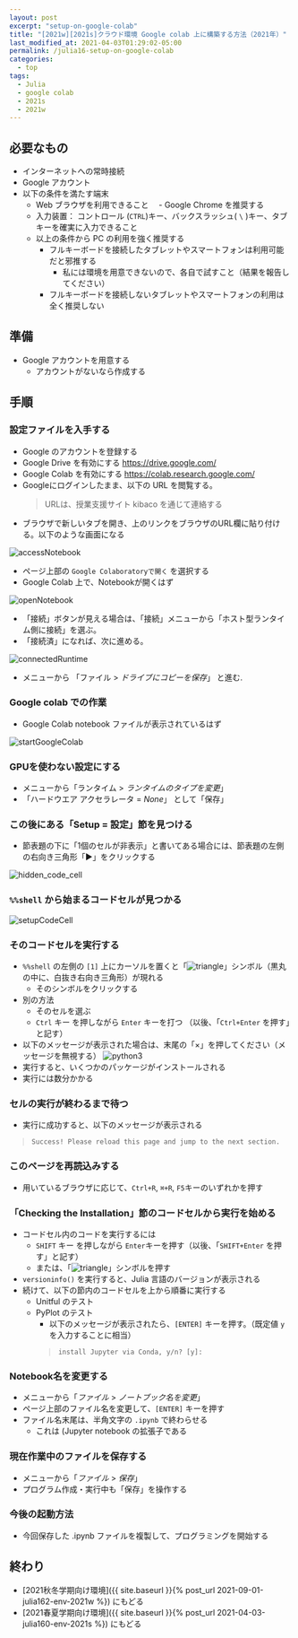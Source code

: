 ```yaml
---
layout: post
excerpt: "setup-on-google-colab"
title: "[2021w][2021s]クラウド環境 Google colab 上に構築する方法（2021年）"
last_modified_at: 2021-04-03T01:29:02-05:00
permalink: /julia16-setup-on-google-colab
categories:
  - top
tags:
  - Julia
  - google colab
  - 2021s
  - 2021w
---
```


## 必要なもの
- インターネットへの常時接続
- Google アカウント
- 以下の条件を満たす端末
  - Web ブラウザを利用できること
  　- Google Chrome を推奨する 
  - 入力装置： コントロール (`CTRL`)キー、バックスラッシュ( `\` )キー、タブキーを確実に入力できること
  - 以上の条件から PC の利用を強く推奨する
    - フルキーボードを接続したタブレットやスマートフォンは利用可能だと邪推する
      - 私には環境を用意できないので、各自で試すこと（結果を報告してください）
    - フルキーボードを接続しないタブレットやスマートフォンの利用は全く推奨しない

## 準備
- Google アカウントを用意する
  - アカウントがないなら作成する

## 手順

### 設定ファイルを入手する
- Google のアカウントを登録する
- Google Drive を有効にする
  https://drive.google.com/
- Google Colab を有効にする
  https://colab.research.google.com/
- Googleにログインしたまま、以下の URL を閲覧する。
  > URLは、授業支援サイト kibaco を通じて連絡する
- ブラウザで新しいタブを開き、上のリンクをブラウザのURL欄に貼り付ける。以下のような画面になる

![accessNotebook](https://gyazo.com/73458ba1d6e32039679704a935753470.png)

- ページ上部の `Google Colaboratoryで開く` を選択する 
- Google Colab 上で、Notebookが開くはず

![openNotebook](https://gyazo.com/e6ce2425f4dbf8a40ce25a2f05be90e7.png)

- 「接続」ボタンが見える場合は、「接続」メニューから「ホスト型ランタイム側に接続」を選ぶ。
- 「接続済」になれば、次に進める。

![connectedRuntime](https://gyazo.com/90286dda692d57151bc3313dc17d274a.png)

- メニューから 「ファイル > _ドライブにコピーを保存_」 と進む.

### Google colab での作業

- Google Colab notebook ファイルが表示されているはず

![startGoogleColab](https://i.gyazo.com/8466049d94fbaa733518fbc23f04f56d.png)

### GPUを使わない設定にする
- メニューから「ランタイム > _ランタイムのタイプを変更_」
- 「ハードウエア アクセラレータ = _None_」 として「保存」

### この後にある「Setup = 設定」節を見つける
- 節表題の下に「1個のセルが非表示」と書いてある場合には、節表題の左側の右向き三角形「▶」をクリックする

![hidden_code_cell](https://i.gyazo.com/27efde3ae629c6d12fc484c71754b573.png)

### `%%shell` から始まるコードセルが見つかる
   
![setupCodeCell](https://i.gyazo.com/eb7337953ff4c7939f65ae409fad6235.png)


### そのコードセルを実行する
- `%%shell`  の左側の `[1]` 上にカーソルを置くと「![triangle](https://i.gyazo.com/787befb794c798a253dac970475357fb.png)」シンボル（黒丸の中に、白抜き右向き三角形）が現れる
  - そのシンボルをクリックする
- 別の方法
   - そのセルを選ぶ
  - `Ctrl` キー を押しながら `Enter` キーを打つ （以後、「`Ctrl+Enter` を押す」と記す）
- 以下のメッセージが表示された場合は、末尾の「×」を押してください（メッセージを無視する）
  ![python3](https://i.gyazo.com/a359fd093cac142d1a67e655b52250c2.png)
- 実行すると、いくつかのパッケージがインストールされる
- 実行には数分かかる

### セルの実行が終わるまで待つ
- 実行に成功すると、以下のメッセージが表示される
> `Success! Please reload this page and jump to the next section.`

### このページを再読込みする
- 用いているブラウザに応じて、`Ctrl+R`, `⌘+R`, `F5`キーのいずれかを押す
  
### 「Checking the Installation」節のコードセルから実行を始める
- コードセル内のコードを実行するには
  - `SHIFT` キー を押しながら `Enter`キーを押す（以後、「`SHIFT+Enter` を押す」と記す）
  - または、「![triangle](https://i.gyazo.com/787befb794c798a253dac970475357fb.png)」シンボルを押す
- `versioninfo()` を実行すると、Julia 言語のバージョンが表示される
- 続けて、以下の節内のコードセルを上から順番に実行する
  - Unitful のテスト
  - PyPlot のテスト
    - 以下のメッセージが表示されたら、`[ENTER]` キーを押す。（既定値 `y` を入力することに相当）
    > `install Jupyter via Conda, y/n? [y]:`

### Notebook名を変更する
- メニューから「_ファイル_ > _ノートブック名を変更_」
- ページ上部のファイル名を変更して、`[ENTER]` キーを押す
- ファイル名末尾は、半角文字の `.ipynb` で終わらせる
  - これは (Jupyter notebook の拡張子である

### 現在作業中のファイルを保存する
- メニューから「_ファイル_ > _保存_」
- プログラム作成・実行中も「保存」を操作する

### 今後の起動方法
- 今回保存した .ipynb ファイルを複製して、プログラミングを開始する

## 終わり
- [2021秋冬学期向け環境]({{ site.baseurl }}{% post_url 2021-09-01-julia162-env-2021w %}) にもどる
- [2021春夏学期向け環境]({{ site.baseurl }}{% post_url 2021-04-03-julia160-env-2021s %}) にもどる
